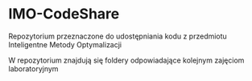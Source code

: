 # IMO-CodeShare
Repozytorium przeznaczone do udostępniania kodu z przedmiotu Inteligentne Metody Optymalizacji

W repozytorium znajdują się foldery odpowiadające kolejnym zajęciom laboratoryjnym
